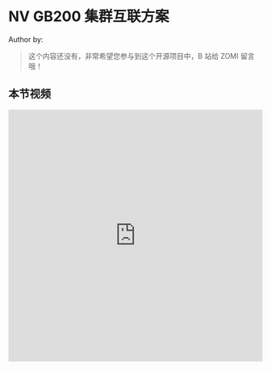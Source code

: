 <!--Copyright © ZOMI 适用于[License](https://github.com/Infrasys-AI/AIInfra)版权许可-->

# NV GB200 集群互联方案

Author by: 

> 这个内容还没有，非常希望您参与到这个开源项目中，B 站给 ZOMI 留言哦！

## 本节视频

<html>
<iframe src="https://player.bilibili.com/player.html?isOutside=true&aid=113598646983333&bvid=BV1uaiXYbE5h&cid=25721770333&p=1&danmaku=0&t=30&autoplay=0" width="100%" height="500" scrolling="no" border="0" frameborder="no" framespacing="0" allowfullscreen="true"> </iframe>
</html>
